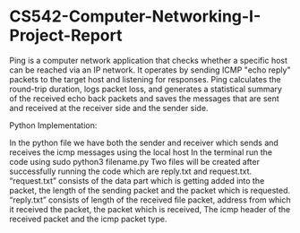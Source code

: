 # CS542-Computer-Networking-I-Project-Report

Ping is a computer network application that checks whether a specific host can be reached via an IP network. It operates by sending ICMP "echo reply" packets to the target host and listening for responses. Ping calculates the round-trip duration, logs packet loss, and generates a statistical summary of the received echo back packets and saves the messages that are sent and received at the receiver side and the sender side.

Python Implementation:

In the python file we have both the sender and receiver which sends and receives the icmp messages using the local host
In the terminal run the code using sudo python3 filename.py
Two files will be created after successfully running the code which are reply.txt and request.txt.
“request.txt” consists of the data part which is getting added into the packet, the length of the sending packet and the packet which is requested. “reply.txt” consists of length of the received file packet, address from which it received the packet, the packet which is received, The icmp header of the received packet and the icmp packet type.
